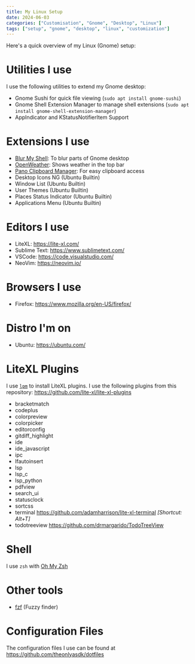 ```yaml
---
title: My Linux Setup
date: 2024-06-03
categories: ["Customisation", "Gnome", "Desktop", "Linux"]
tags: ["setup", "gnome", "desktop", "linux", "customization"]
---
```


Here's a quick overview of my Linux (Gnome) setup:

# Utilities I use
I use the following utilities to extend my Gnome desktop:
- Gnome Sushi for quick file viewing (`sudo apt install gnome-sushi`)
- Gnome Shell Extension Manager to manage shell extensions (`sudo apt install gnome-shell-extension-manager`)
- AppIndicator and KStatusNotifierItem Support

# Extensions I use
- [Blur My Shell](https://extensions.gnome.org/extension/3193/blur-my-shell/): To blur parts of Gnome desktop
- [OpenWeather](https://extensions.gnome.org/extension/750/openweather/): Shows weather in the top bar
- [Pano Clipboard Manager](https://extensions.gnome.org/extension/5278/pano/): For easy clipboard access
- Desktop Icons NG (Ubuntu Builtin)
- Window List (Ubuntu Builtin)
- User Themes (Ubuntu Builtin)
- Places Status Indicator (Ubuntu Builtin)
- Applications Menu (Ubuntu Builtin)

# Editors I use
- LiteXL: <https://lite-xl.com/>
- Sublime Text: <https://www.sublimetext.com/>
- VSCode: <https://code.visualstudio.com/>
- NeoVim: <https://neovim.io/>

# Browsers I use
- Firefox: <https://www.mozilla.org/en-US/firefox/>

# Distro I'm on
- Ubuntu: <https://ubuntu.com/>

# LiteXL Plugins
I use [`lpm`](https://github.com/lite-xl/lite-xl-plugin-manager) to install LiteXL plugins.
I use the following plugins from this repository: <https://github.com/lite-xl/lite-xl-plugins>
- bracketmatch
- codeplus
- colorpreview
- colorpicker
- editorconfig
- gitdiff_highlight
- ide
- ide_javascript
- ipc
- lfautoinsert
- lsp
- lsp_c
- lsp_python
- pdfview
- search_ui
- statusclock
- sortcss
- terminal <https://github.com/adamharrison/lite-xl-terminal> _[Shortcut: Alt+T]_
- todotreeview <https://github.com/drmargarido/TodoTreeView>

# Shell
I use `zsh` with [Oh My Zsh](https://ohmyz.sh/)

# Other tools
- [fzf](https://github.com/junegunn/fzf) (Fuzzy finder)

# Configuration Files
The configuration files I use can be found at <https://github.com/theonlyasdk/dotfiles>